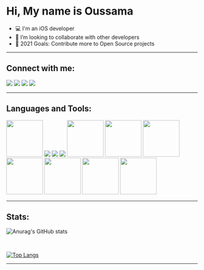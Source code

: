 # Hi, My name is Oussama

- 💻 I'm an iOS developer 
- 👯 I’m looking to collaborate with other developers 
- 🥅 2021 Goals: Contribute more to Open Source projects

<hr />

## Connect with me:

[<img src="https://img.icons8.com/color/48/000000/domain--v1.png"/>](https://oussamaelar.github.io/portfolio_oussama/)
[<img src="https://img.icons8.com/color/48/000000/linkedin.png"/>](https://www.linkedin.com/in/oussama-el-arabi-b67b1686/) 
[<img src="https://img.icons8.com/color/48/000000/twitter--v1.png"/>](https://twitter.com/Oussama58025209)
[<img src="https://img.icons8.com/color/48/000000/instagram-new--v1.png"/>](https://www.instagram.com/oussama.elarabi/)

<hr />

## Languages and Tools:

<img src="https://cdn.jsdelivr.net/gh/devicons/devicon/icons/swift/swift-original.svg" hight='96' width='96'/>
<img src="https://img.icons8.com/color/96/000000/javascript--v1.png"/> <img src="https://img.icons8.com/color/96/000000/ruby-programming-language.png"/>
<img src="https://img.icons8.com/color/96/000000/heroku.png"/>
<img src="https://cdn.jsdelivr.net/gh/devicons/devicon/icons/react/react-original.svg" hight='96' width='96'/>
<img src="https://cdn.jsdelivr.net/gh/devicons/devicon/icons/rails/rails-original-wordmark.svg" hight='96' width='96'/>
<img src="https://cdn.jsdelivr.net/gh/devicons/devicon/icons/nodejs/nodejs-original.svg" hight='96' width='96'/>
<img src="https://cdn.jsdelivr.net/gh/devicons/devicon/icons/express/express-original-wordmark.svg" hight='96' width='96'/>
<img src="https://cdn.jsdelivr.net/gh/devicons/devicon/icons/postgresql/postgresql-original-wordmark.svg" hight='96' width='96'/>
<img src="https://cdn.jsdelivr.net/gh/devicons/devicon/icons/mongodb/mongodb-original-wordmark.svg" hight='96' width='96'/>
<img src="https://cdn.jsdelivr.net/gh/devicons/devicon/icons/amazonwebservices/amazonwebservices-plain-wordmark.svg" hight='96' width='96'/>



<hr />

## Stats:


![Anurag's GitHub stats](https://github-readme-stats.vercel.app/api?username=OussamaElar&show_icons=true&theme=dark)

<br />

[![Top Langs](https://github-readme-stats.vercel.app/api/top-langs/?username=OussamaElar&layout=compact)](https://github.com/anuraghazra/github-readme-stats)

<hr />
<!---
OussamaElar/OussamaElar is a ✨ special ✨ repository because its `README.md` (this file) appears on your GitHub profile.
You can click the Preview link to take a look at your changes.
--->
